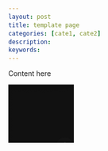 ```yaml
---
layout: post
title: template page
categories: [cate1, cate2]
description: 
keywords: 
---
```


Content here

![image-20220326230756483](assets/image-20220326230756483.png)

